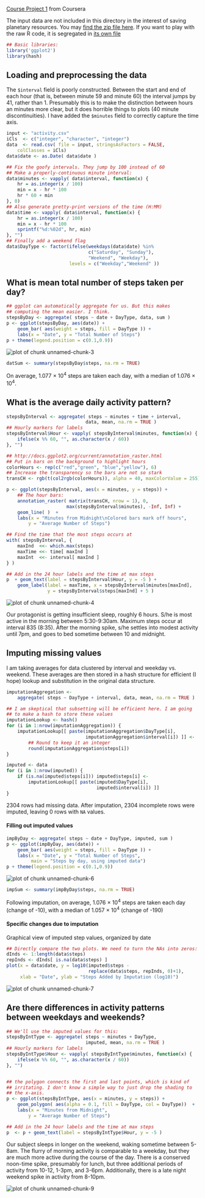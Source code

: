 [Course Project 1][Coursera] from Coursera

The input data are not included in this directory in the interest of
saving planetary resources. You may
[find the zip file here][SourceData]. If you want to play with the raw
R code, it is segregated in [its own file](./PA1_template.R)



```r
## Basic libraries:
library('ggplot2')
library(hash)
```

## Loading and preprocessing the data

The `$interval` field is poorly constructed. Between the start and end
of each hour (that is, between minute 59 and minute 60) the interval
jumps by 41, rather than 1. Presumably this is to make the distinction
between hours an minutes more clear, but it does horrible things to
plots (40 minute discontinuities). I have added the `$minutes` field
to correctly capture the time axis.


```r
input <- "activity.csv"
iCls  <- c("integer", "character", "integer")
data  <- read.csv( file = input, stringsAsFactors = FALSE,
    colClasses = iCls)
data$date <- as.Date( data$date )

## Fix the goofy intervals. They jump by 100 instead of 60
## Make a properly-continuous minute interval:
data$minutes <- vapply( data$interval, function(x) {
    hr = as.integer(x / 100)
    min = x - hr * 100
    hr * 60 + min
}, 0)
## Also generate pretty-print versions of the time (H:MM)
data$time <- vapply( data$interval, function(x) {
    hr = as.integer(x / 100)
    min = x - hr * 100
    sprintf("%d:%02d", hr, min)
}, "")
## Finally add a weekend flag
data$DayType <- factor(ifelse(weekdays(data$date) %in%
                              c("Saturday", "Sunday"),
                              "Weekend", "Weekday"),
                       levels = c("Weekday","Weekend" ))
```

## What is mean total number of steps taken per day?


```r
## ggplot can automatically aggregate for us. But this makes
## computing the mean easier. I think.
stepsByDay <- aggregate( steps ~ date + DayType, data, sum )
p <- ggplot(stepsByDay, aes(date)) +
    geom_bar( aes(weight = steps, fill = DayType )) +
    labs(x = "Date", y = "Total Number of Steps")
p + theme(legend.position = c(0.1,0.9))
```

![plot of chunk unnamed-chunk-3](figure/unnamed-chunk-3-1.png)

```r
datSum <- summary(stepsByDay$steps, na.rm = TRUE)
```

On average, 1.077 &times; 10<sup>4</sup> steps are taken each day, with a median
of 1.076 &times; 10<sup>4</sup>.


## What is the average daily activity pattern?


```r
stepsByInterval <- aggregate( steps ~ minutes + time + interval,
                             data, mean, na.rm = TRUE )
## Hourly markers for labels
stepsByInterval$Hour <- vapply( stepsByInterval$minutes, function(x) {
    ifelse(x %% 60, "", as.character(x / 60))
}, "")

## http://docs.ggplot2.org/current/annotation_raster.html
## Put in bars on the background to highlight hours
colorHours <- rep(c("red","green", "blue","yellow"), 6)
## Increase the transparency so the bars are not so stark
transCH <- rgb(t(col2rgb(colorHours)), alpha = 40, maxColorValue = 255)

p <- ggplot(stepsByInterval, aes(x = minutes, y = steps)) +
    ## The hour bars:
    annotation_raster( matrix(transCH, nrow = 1), 0,
                      max(stepsByInterval$minutes), -Inf, Inf) +
    geom_line( )  +
    labs(x = "Minutes from Midnight\nColored bars mark off hours",
        y = "Average Number of Steps")

## Find the time that the most steps occurs at
with( stepsByInterval, {
    maxInd  <<- which.max(steps) 
    maxTime <<- time[ maxInd ]
    maxInt  <<- interval[ maxInd ]
} )

## Add in the 24 hour labels and the time at max steps
p  + geom_text(label = stepsByInterval$Hour, y = -5 ) +
    geom_label(label = maxTime, x = stepsByInterval$minutes[maxInd],
               y = stepsByInterval$steps[maxInd] + 5 )
```

![plot of chunk unnamed-chunk-4](figure/unnamed-chunk-4-1.png)

Our protagonist is getting insufficient sleep, roughly 6 hours. S/he
is most active in the morning between 5:30-9:30am. Maximum steps occur
at interval 835 (8:35). After the morning spike, s/he
settles into modest activity until 7pm, and goes to bed sometime
between 10 and midnight.

## Imputing missing values

I am taking averages for data clustered by interval and weekday
vs. weekend. These averages are then stored in a hash structure for
efficient (I hope) lookup and substitution in the original data
structure.


```r
imputationAggregation <-
    aggregate( steps ~ DayType + interval, data, mean, na.rm = TRUE )

## I am skeptical that subsetting will be efficient here. I am going
## to make a hash to store these values
imputationLookup <- hash()
for (i in 1:nrow(imputationAggregation)) {
    imputationLookup[[ paste(imputationAggregation$DayType[i],
                             imputationAggregation$interval[i]) ]] <-
        ## Round to keep it an integer
        round(imputationAggregation$steps[i])
}

imputed <- data
for (i in 1:nrow(imputed)) {
    if (is.na(imputed$steps[i])) imputed$steps[i] <-
        imputationLookup[[ paste(imputed$DayType[i],
                                 imputed$interval[i]) ]]
}
```

2304 rows had missing data. After
imputation, 2304 incomplete rows were imputed, leaving
0 rows with `NA` values.

#### Filling out imputed values


```r
impByDay <- aggregate( steps ~ date + DayType, imputed, sum )
p <- ggplot(impByDay, aes(date)) +
    geom_bar( aes(weight = steps, fill = DayType )) +
    labs(x = "Date", y = "Total Number of Steps",
         main = "Steps by day, using imputed data")
p + theme(legend.position = c(0.1,0.9))
```

![plot of chunk unnamed-chunk-6](figure/unnamed-chunk-6-1.png)

```r
impSum <- summary(impByDay$steps, na.rm = TRUE)
```

Following imputation, on average, 1.076 &times; 10<sup>4</sup> steps are taken
each day (change of -10), with a
median of 1.057 &times; 10<sup>4</sup> (change of
-190)


#### Specific changes due to imputation

Graphical view of imputed step values, organized by date


```r
## Directly compare the two plots. We need to turn the NAs into zeros:
dInds <- 1:length(data$steps)
repInds <- dInds[ is.na(data$steps) ]
plot(x = data$date, y = log10(imputed$steps -
                              replace(data$steps, repInds, 0)+1),
     xlab = "Date", ylab = "Steps Added by Imputation (log10)")
```

![plot of chunk unnamed-chunk-7](figure/unnamed-chunk-7-1.png)

## Are there differences in activity patterns between weekdays and weekends?


```r
## We'll use the imputed values for this:
stepsByIntType <- aggregate( steps ~ minutes + DayType,
                             imputed, mean, na.rm = TRUE )
## Hourly markers for labels
stepsByIntType$Hour <- vapply( stepsByIntType$minutes, function(x) {
    ifelse(x %% 60, "", as.character(x / 60))
}, "")


## the polygon connects the first and last points, which is kind of
## irritating. I don't know a simple way to just drop the shading to
## the x-axis.
p <- ggplot(stepsByIntType, aes(x = minutes, y = steps)) +
    geom_polygon( aes(alpha = 0.1, fill = DayType, col = DayType))  +
    labs(x = "Minutes from Midnight",
        y = "Average Number of Steps")

## Add in the 24 hour labels and the time at max steps
p  <- p + geom_text(label = stepsByIntType$Hour, y = -5 )
```

Our subject sleeps in longer on the weekend, waking sometime between
5-8am. The flurry of morning activity is comparable to a weekday, but
they are much more active during the course of the day. There is a
conserved noon-time spike, presumably for lunch, but three additional
periods of activity from 10-12, 1-3pm, and 3-6pm. Additionally, there
is a late night weekend spike in activity from 8-10pm.

![plot of chunk unnamed-chunk-9](figure/unnamed-chunk-9-1.png)


[SourceData]: https://d396qusza40orc.cloudfront.net/repdata%2Fdata%2Factivity.zip
[Coursera]: https://www.coursera.org/learn/reproducible-research/peer/gYyPt/course-project-1
